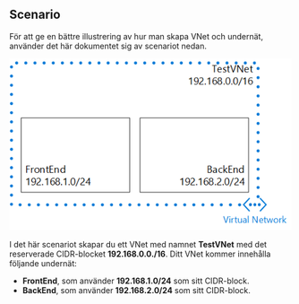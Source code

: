 ## Scenario

För att ge en bättre illustrering av hur man skapa VNet och undernät, använder det här dokumentet sig av scenariot nedan.

![VNet-scenario](./media/virtual-networks-create-vnet-scenario-include/vnet-scenario.png)

I det här scenariot skapar du ett VNet med namnet **TestVNet** med det reserverade CIDR-blocket **192.168.0.0./16**. Ditt VNet kommer innehålla följande undernät: 

- **FrontEnd**, som använder **192.168.1.0/24** som sitt CIDR-block.
- **BackEnd**, som använder **192.168.2.0/24** som sitt CIDR-block.

 


<!--HONumber=Jun16_HO2-->


